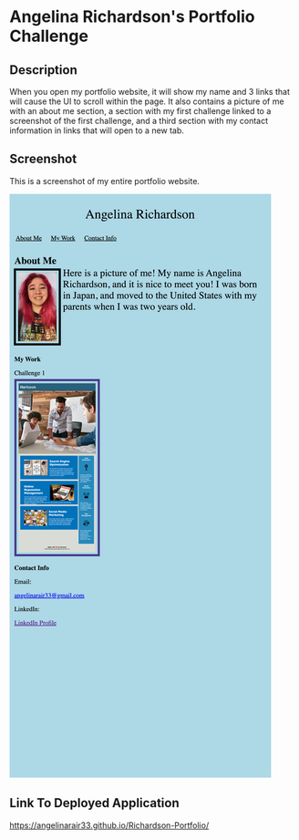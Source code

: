 # Angelina Richardson's Portfolio Challenge

## Description

 When you open my portfolio website, it will show my name and 3 links that will cause the UI to scroll within the page. It also contains a picture of me with an about me section, a section with my first challenge linked to a screenshot of the first challenge, and a third section with my contact information in links that will open to a new tab.

## Screenshot

This is a screenshot of my entire portfolio website.

![Here is a full page screenshot of my portfolio!](./assets/images/Portfolio%20Screenshot.png)

## Link To Deployed Application

https://angelinarair33.github.io/Richardson-Portfolio/

